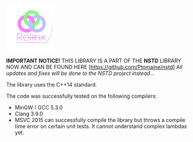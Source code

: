 <img src="media/relinx.png">

<b>IMPORTANT NOTICE!</b>
THIS LIBRARY IS A PART OF THE <b>NSTD</b> LIBRARY NOW AND CAN BE FOUND HERE [https://github.com/Ptomaine/nstd]
<i>All updates and fixes will be done to the NSTD project instead...</i>

The library uses the C++14 standard.

The code was successfully tested on the following compilers:
   * MinGW / GCC 5.3.0
   * Clang 3.9.0
   * MSVC 2015 can successfully compile the library but throws a compile time error on certain unit tests. It cannot understand complex lambdas yet.
